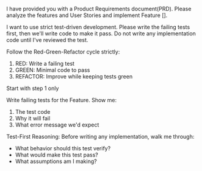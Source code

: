 I have provided you with a Product Requirements document(PRD). Please analyze the features and User Stories and implement Feature []. 

I want to use strict test-driven development. Please write the failing tests first, then we'll write code to make it pass. Do not write any implementation code until I've reviewed the test.

Follow the Red-Green-Refactor cycle strictly:
1. RED: Write a failing test
2. GREEN: Minimal code to pass
3. REFACTOR: Improve while keeping tests green

Start with step 1 only

Write failing tests for the Feature. Show me:
1. The test code
2. Why it will fail
3. What error message we'd expect

Test-First Reasoning:
Before writing any implementation, walk me through:
- What behavior should this test verify?
- What would make this test pass?
- What assumptions am I making?
